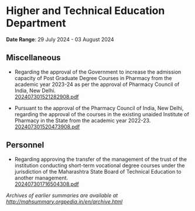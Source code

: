 # Higher and Technical Education Department

**Date Range**: 29 July 2024 - 03 August 2024


## Miscellaneous
- Regarding the approval of the Government to increase the admission capacity of Post Graduate Degree Courses in Pharmacy from the academic year 2023-24 as per the approval of Pharmacy Council of India, New Delhi.\
  [202407301521282908.pdf](https://gr.maharashtra.gov.in/Site/Upload/Government%20Resolutions/English/202407301521282908.pdf)

- Pursuant to the approval of the Pharmacy Council of India, New Delhi, regarding the approval of the courses in the existing unaided Institute of Pharmacy in the State from the academic year 2022-23.\
  [202407301520473908.pdf](https://gr.maharashtra.gov.in/Site/Upload/Government%20Resolutions/English/202407301520473908..pdf)

## Personnel
- Regarding approving the transfer of the management of the trust of the institution conducting short-term vocational degree courses under the jurisdiction of the Maharashtra State Board of Technical Education to another management.\
  [202407301716504308.pdf](https://gr.maharashtra.gov.in/Site/Upload/Government%20Resolutions/English/202407301716504308.pdf)


*Archives of earlier summaries are available at http://mahsummary.orgpedia.in/en/archive.html*